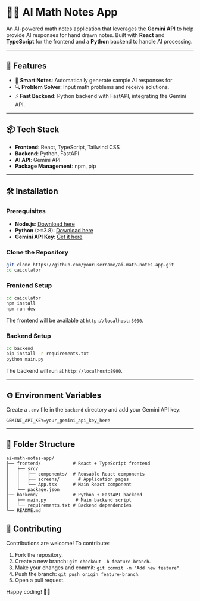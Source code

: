 # 🧠✨ AI Math Notes App

An AI-powered math notes application that leverages the **Gemini API** to help provide AI responses for hand drawn notes. Built with **React** and **TypeScript** for the frontend and a **Python** backend to handle AI processing.

---

## 🚀 Features

- 📝 **Smart Notes**: Automatically generate sample AI responses for
- 🔍 **Problem Solver**: Input math problems and receive solutions.
- ⚡ **Fast Backend**: Python backend with FastAPI, integrating the Gemini API.

---

## 📦 Tech Stack

- **Frontend**: React, TypeScript, Tailwind CSS
- **Backend**: Python, FastAPI
- **AI API**: Gemini API
- **Package Management**: npm, pip

---

## 🛠️ Installation

### Prerequisites

- **Node.js**: [Download here](https://nodejs.org/)
- **Python** (>=3.8): [Download here](https://www.python.org/)
- **Gemini API Key**: [Get it here](https://ai.google.dev/)

### Clone the Repository

```bash
git clone https://github.com/yourusername/ai-math-notes-app.git
cd caiculator
```

### Frontend Setup

```bash
cd caiculator
npm install
npm run dev
```

The frontend will be available at `http://localhost:3000`.

### Backend Setup

```bash
cd backend
pip install -r requirements.txt
python main.py
```

The backend will run at `http://localhost:8900`.

---

## ⚙️ Environment Variables

Create a `.env` file in the `backend` directory and add your Gemini API key:

```plaintext
GEMINI_API_KEY=your_gemini_api_key_here
```

---

## 📄 Folder Structure

```
ai-math-notes-app/
├── frontend/            # React + TypeScript frontend
│   ├── src/
│   │   ├── components/  # Reusable React components
│   │   ├── screens/       # Application pages
│   │   └── App.tsx      # Main React component
│   └── package.json
├── backend/             # Python + FastAPI backend
│   ├── main.py           # Main backend script
│   └── requirements.txt # Backend dependencies
└── README.md
```



## 🌟 Contributing

Contributions are welcome! To contribute:

1. Fork the repository.
2. Create a new branch: `git checkout -b feature-branch`.
3. Make your changes and commit: `git commit -m "Add new feature"`.
4. Push the branch: `git push origin feature-branch`.
5. Open a pull request.


Happy coding! 🧠✨
